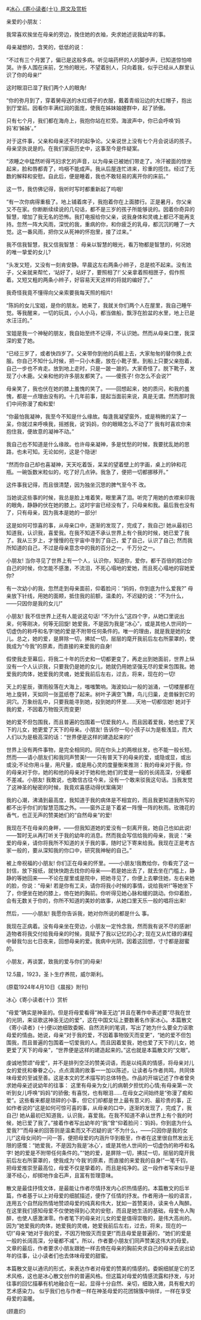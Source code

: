 #[冰心《寄小读者(十)》原文及赏析](https://www.vrrw.net/wx/9132.html)

亲爱的小朋友：

我常喜欢挨坐在母亲的旁边，挽住她的衣袖，央求她述说我幼年的事。

母亲凝想的，含笑的，低低的说：

“不过有三个月罢了，偏已是这般多病。听见端药杯的人的脚步声，已知道惊怕啼哭。许多人围在床前，乞怜的眼光，不望着别人，只向着我，似乎已经从人群里认识了你的母亲!”

这时眼泪已湿了我们两个人的眼角!



“你的弥月到了，穿着舅母送的水红绸子的衣服，戴着青缎沿边的大红帽子，抱出到厅堂前。因看你丰满红润的面庞，使我在姊妹妯娌群中，起了骄傲。

只有七个月，我们都在海舟上，我抱你站在栏旁。海波声中，你已会呼唤‘妈妈’和‘姊姊’。”

对于这件事，父亲和母亲还不时的起争论。父亲说世上没有七个月会说话的孩子。母亲坚执说是的。在我们家庭历史中，这事至今是件疑案。

“浓睡之中猛然听得丐妇求乞的声音，以为母亲已被她们带走了。冷汗被面的惊坐起来，脸和唇都青了，呜咽不能成声。我从后屋连忙进来，珍重的揽住。经过了无数的解释和安慰。自此后，便是睡着，我也不敢轻易的离开你的床前。”

这一节，我仿佛记得，我听时写时都重新起了呜咽!

“有一次你病得重极了。地上铺着席子，我抱着你在上面膝行。正是暑月，你父亲又不在家。你断断续续说的几句话，都不是三岁的孩子所能够说的。因着你奇异的智慧，增加了我无名的恐怖。我打电报给你父亲，说我身体和灵魂上都已不能再支持。忽然一阵大风雨，深忧的我，重病的你，和你疲乏的乳母，都沉沉的睡了一大觉。这一番风雨，把你又从死神的怀抱里，接了过来。”

我不信我智慧，我又信我智慧： 母亲以智慧的眼光，看万物都是智慧的，何况她的唯一挚爱的女儿?

“头发又短，又没有一刻肯安静。早晨这左右两条小辫子，总是梳不起来。没有法子，父亲就来帮忙，‘站好了，站好了，要照相了!’ 父亲拿着照相匣子，假作照着。又短又粗的两条小辫子，好容易天天这样的将就的编好了。”

我奇怪我竟不懂得向父亲索要我每天照的相片!

“陈妈的女儿宝姐，是你的朋友。她来了，我就关你们两个人在屋里，我自己睡午觉。等我醒来，一切的玩具，小人小马，都当做船，飘浮在脸盆的水里，地上已是水汪汪的。”

宝姐是我一个神秘的朋友，我自始至终不记得，不认识她。然而从母亲口里，我深深的爱了她。

“已经三岁了，或者快四岁了。父亲带你到他的兵舰上去，大家匆匆的替你换上衣服。你自己不知什么时候，把一只小木鹿，放在小靴子里。到船上只要父亲抱着，自己一步也不肯走。放到地上走时，只是一跛一跛的。大家奇怪了。脱下靴子，发现了小木鹿。父亲和他的许多朋友都笑了。——傻孩子! 你怎么不会说?”

母亲笑了，我也伏在她的膝上羞愧的笑了。——回想起来，她的质问，和我的羞愧，都是一点理由没有的。十几年前事，提起当面前来说，真是无谓。然而那时我们中间弥漫了痴和爱!

“你最怕我凝神，我至今不知是什么缘故。每逢我凝望窗外，或是稍微的呆了一呆，你就过来呼唤我，摇撼我，说‘妈妈，你的眼睛怎么不动了?’ 我有时喜欢你来抱住我，便故意的凝神不动。”

我自己也不知道是什么缘故。也许母亲凝神，多是忧愁的时候，我要扰乱她的思路，也未可知。无论如何，这是个隐谜!

“然而你自己却也喜凝神，天天吃着饭，呆呆的望着壁上的字画，桌上的钟和花瓶。一碗饭数米粒似的，吃了好几点钟。我急了，便把一切都挪移开。”

这件事我记得，而且很清楚，因为独坐沉思的脾气至今不 改。

当她说这些事的时候，我总是脸上堆着笑，眼里满了泪。听完了用她的衣襟来印我的眼角，静静的伏在她的膝上。这时宇宙已经没有了，只母亲和我。最后我也没有了，只有母亲，因为我本是她的一部分!

这是如何可惊喜的事，从母亲口中，逐渐的发现了，完成了，我自己! 她从最初已知道我，认识我，喜爱我。在我不知道不承认世界上有个我的时候，她已爱了我了。我从三岁上，才慢慢的在宇宙中寻到了自己，爱了自己，认识了自己; 然而我所知道的自己，不过是母亲意念中的我的百分之一，千万分之一。

小朋友! 当你寻见了世界上有一个人，认识你，知道你，爱你，都千百倍的胜过你自己的时候，你怎能不感激，不流泪，不死心塌地的爱她，而且死心塌地的容她爱你?

有一次幼小的我，忽然走到母亲面前，仰着脸问：“妈妈，你到底为什么爱我?” 母亲放下针线，用她的面颊，抵住我的前额，温柔的，不迟疑的说：“不为什么，——只因你是我的女儿!”

小朋友! 我不信世界上还有人能说这句话! “不为什么”这四个字，从她口里说出来，何等刚决，何等无回旋! 她爱我，不是因为我是“冰心”，或是其他人世间的一切虚伪的称呼和名字!她的爱是不附带任何条件的。唯一的理由，就是我是她的女儿。总之，她的爱，是屏除一切，拂拭一切，层层的麾开我前后左右所蒙罩的，使我成为“今我”的原素，而直接的来爱我的自身!

假使我走至幕后，将我二十年的历史和一切都更变了，再走出到她面前，世界上纵没有一个人认识我，只要我仍是她的女儿，她就仍用她坚强无尽的爱来包围我。她爱我的肉体，她爱我的灵魂，她爱我前后左右，过去，将来，现在的一切!

天上的星辰，骤雨般落在大海上，嗤嗤繁响。海波如山一般的汹涌，一切楼屋都在地上旋转，天如同一张蓝纸卷了起来。树叶子满空飞舞，鸟儿归巢，走兽躲到它的洞穴。万象纷乱中，只要我能寻到她，投到她的怀里……天地一切都信她! 她对于我的爱，不因着万物毁灭而变更!

她的爱不但包围我，而且普遍的包围着一切爱我的人。而且因着爱我，她也爱了天下的儿女，她更爱了天下的母亲。小朋友! 告诉你一句小孩子以为是极浅显，而大人们以为是极高深的话：“世界便是这样的建造起来的!”

世界上没有两件事物，是完全相同的。同在你头上的两根丝发，也不能一般长短。然而——请小朋友们和我同声赞美!——只有普天下的母亲的爱，或隐或显，或出或没;不论你用斗量，用尺量，或是用心灵的度量衡来推测：我的母亲对于我，你的母亲对于你，她的和他的母亲对于她和他;她们的爱是一般的长阔高深，分毫都不差减。小朋友! 我敢说，也敢信古往今来，没有一个敢来驳我这句话。当我发觉了这神圣的秘密的时候，我竟欢喜感动得伏案痛哭!

我的心潮，沸涌到最高度，我知道于我的病体是不相宜的，而且我更知道我所写的都不出乎你们的智慧范围之外。——窗外正是下着紧一阵慢一阵的秋雨。玫瑰花的香气，也正无声的赞美她们的“自然母亲”的爱!

我现在不在母亲的身畔，——但我知道她的爱没有一刻离开我，她自己也如此说!——暂时无从再打听关于我的幼年的消息。然而我会写信给我的母亲，我说：“亲爱的母亲，请你将我所不知道的关于我的事，随时记下寄来给我。我现在正是考古家一般的，要从深知我的你口中，研究我神秘的自己。”

被上帝祝福的小朋友! 你们正在母亲的怀里。——小朋友!我教给你，你看完了这一封信，放下报纸，就快快跑去找你的母亲——若是她出去了，就去坐在门槛上，静静的等她回来——不论在屋里或是院中，把她寻见了，你便上去攀住她，左右亲她的脸，你说：“母亲! 若是你有工夫，请你将我小时候的事情，说给我听!”等她坐下了，你便坐在她的膝上，倚在她的胸前。你听得见她心脉和缓的跳动。你仰着脸，会有无数关于你的，你所不知道的美妙的故事，从她口里天乐一般的唱将出来!

然后，——小朋友! 我愿你告诉我，她对你所说的都是什么 事。

我现在正病着。没有母亲坐在旁边，小朋友一定怜念我，然而我有说不尽的感谢! 造物者将我交付给我母亲的时候，竟赋予了我以记忆的心才; 现在又从忙碌的课程中替我匀出七日夜来，回想母亲的爱。我病中光阴，因着这回想，寸寸都是甜蜜的。

小朋友，再谈罢，致我的爱与你们的母亲!

12.5晨，1923，圣卜生疗养院，威尔斯利。

(原载1924年4月10日《晨报》附刊)

冰心《寄小读者(十)》赏析

“母爱”确实是神圣的。但是将母爱看得“神圣无边”并且在著作中表述要“尽我在世的光阴，来讴歌这神圣无边的爱”，这在中国文坛上要数著名作家冰心。本篇散文《寄小读者》(十)便以她细致委婉、自然流利的笔调，写出了她为什么要全力讴歌母爱的情由。她说，母亲“对于我的爱，不因着事物毁灭而变更”，“她的爱不但包围我，而且普遍的包围着一切爱我的人。而且因着爱我，她也爱了天下的儿女，她更爱了天下的母亲”，“世界便是这样的建造起来的。”这也就是本篇散文的“文眼”。

虔诚地赞颂“母爱”，并不是排列空泛的赞美词语，而是以纯真的情感，将母亲对儿女的爱抚和眷眷之心，点点滴滴的故事一一加以陈述，让读者与作者共鸣，共同体味母爱的至诚至善。这是本文的艺术描写的总体特色。作品的开端记述了作者曾央求她母亲述说幼年的往事： 这里有母亲为女儿的病朝夕担忧的心情;有母亲第一次听到女儿呼唤“妈妈”的骄傲; 有喜悦，也有眼泪……在母女之间始终是“弥漫了痴和爱”。这些看来都是琐碎的小事，但它们却都是世上最有意义的、最珍贵的事，正如作者说的“这是如何可惊可喜的事，从母亲的口中，逐渐的发现了，完成了，我自己! 她从最初已知道我，认识我，喜爱我。在我不知道不承认世界上有个我的时候，她已爱了我了。”接着作者写出幼年的“我”曾“仰着脸问：‘妈妈，你到底为什么爱我?’”而母亲的回答则是温柔而又不迟疑的说“不为什么，——只因你是我的女儿!”这母女间的一问一答，便把母爱的内涵升华到极至，作者在这里很自然发出无限的感慨：“她爱我，不是因为我是‘冰心’，或是其他人世间的一切虚伪的称呼和名字! 她的爱是不附带任何条件的。”“她的爱，是屏除一切，拂拭一切，层层的麾开我前后左右所蒙罩的，使我成为‘今我’的原素，而直接的来爱我的自身!”一笔千钧，把母爱推崇至最高位，母爱不仅是挚着的，而且是纯净的。这一段作者写来似乎是漫不经心，却掷地作金石声，且富有哲理意味。

散文是最佳抒情文体，是最能让作者尽情抒发内心炽热情感的。本篇散文的后半篇，作者基于以上对母爱的细腻描述，便作了任情的抒发。作者用诗一般的语言，连用五个自然段热情地赞颂母爱的纯真和伟大，犹如一首赞美诗，读来令人陶醉。在这里我们感知母爱不仅使她得到心灵的安慰，而且是她生活的基础，母爱令人陶醉，也使人感激涕零。作者笔下的母亲对儿女的爱是值得崇敬的，是伟大高尚的。因为“她爱我的肉体，她爱我的灵魂，她爱我前后左右，过去，将来，现在的一切!”母亲“她对于我的爱，不因万物毁灭而变更!”而且母爱是普遍的，“她们的爱是一般的长阔高深，分毫都不减”。所以，作者要小朋友们同声赞美这伟大的母爱。文章的最后，作者要求小朋友跟她一样去倚在母亲的胸前央求自己的母亲去说出幼年的往事，让小读者们也去体味母爱的甜蜜。

本篇散文是以通讯的形式，来表达作者对母爱的赞美的情感的。委婉细腻是它的艺术风格，这也是冰心散文创作的普遍风格。但这篇对母爱的情感流露和抒发，与对往事的回忆描摹有机地融合在一起，显得十分自然、亲切，细致入微，具有极大的艺术感染力。 似乎我们也与作者一样在神圣母爱的花团锦簇中徜徉，一样在享受母爱的温暖。

(顾嘉炽)


